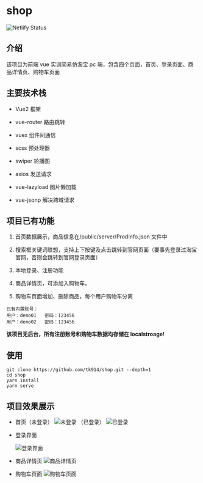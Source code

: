 # shop

![Netlify Status](https://api.netlify.com/api/v1/badges/2925f7a6-5adf-41a6-b0a7-094c2aa94502/deploy-status)

## 介绍

该项目为前端 vue 实训简易仿淘宝 pc 端，包含四个页面，首页、登录页面、商品详情页、购物车页面

## 主要技术栈

- Vue2 框架

- vue-router 路由跳转

- vuex 组件间通信

- scss 预处理器

- swiper 轮播图

- axios 发送请求

- vue-lazyload 图片懒加载

- vue-jsonp 解决跨域请求

## 项目已有功能

1. 首页数据展示，商品信息在/public/server/ProdInfo.json 文件中

2. 搜索框关键词联想，支持上下按键及点击跳转到官网页面（要事先登录过淘宝官网，否则会跳转到官网登录页面）

3. 本地登录、注册功能

4. 商品详情页，可添加入购物车。

5. 购物车页面增加、删除商品，每个用户购物车分离

```
已有内置账号：
用户：demo01   密码：123456
用户：demo02   密码：123456
```

**该项目无后台，所有注册账号和购物车数据均存储在 localstroage!**

## 使用

```
git clone https://github.com/tk914/shop.git --depth=1
cd shop
yarn install
yarn serve
```

## 项目效果展示

- 首页（未登录）
  ![未登录](./docs/img/home.jpg)
  （已登录）
  ![已登录](./docs/img/Snipaste_2022-06-25_20-24-55.jpg)

- 登录界面

  ![登录界面](./docs/img/Snipaste_2022-06-25_20-29-38.jpg)

- 商品详情页
  ![商品详情页](./docs/img/Snipaste_2022-06-25_20-25-11.jpg)

- 购物车页面
  ![购物车页面](./docs/img/Snipaste_2022-06-25_20-25-23.jpg)
